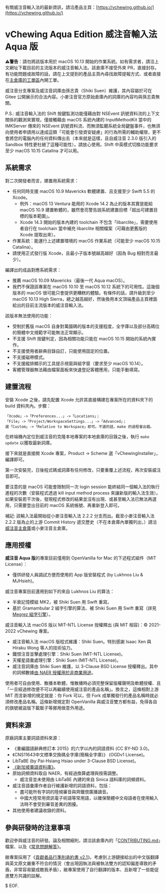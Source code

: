 有關威注音輸入法的最新資訊，請洽產品主頁：[https://vchewing.github.io/](https://vchewing.github.io/)

# vChewing Aqua Edition 威注音輸入法 Aqua 版

⚠️**警告**：請勿將該版本用於 macOS 10.13 開始的作業系統。如有需求者，請洽上文網址下載目前的主流版本的威注音輸入法。該倉庫不接受外來 PR，直接封存。有功能問題或故障的話，請在上文提到的產品主頁內尋找故障提報方式、或者直接在[主倉庫的工單區](https://github.com/vChewing/vChewing-macOS/issues)內開工單。

威注音分支專案及威注音詞庫由孫志貴（Shiki Suen）維護，其內容屬於可在 Gitee 公開展示的合法內容。小麥注音官方原始倉庫內的詞庫的內容均與孫志貴無關。

P.S.: 威注音輸入法的 Shift 按鍵監測功能僅藉由對 NSEvent 訊號資料流的上下文關係的觀測來實現，僅接觸藉由 macOS 系統內建的 InputMethodKit 當中的 IMKServer 傳來的 NSEvent 訊號資料流、而無須監聽系統全局鍵盤事件，也無須向使用者申請用以達成這類「可能會引發資安疑慮」的行為所需的輔助權限，更不會將您的電腦內的任何資料傳出去（本來就是這樣，且自威注音 2.3.0 版引入的 Sandbox 特性更杜絕了這種可能性）。請放心使用。Shift 中英模式切換功能要求至少 macOS 10.15 Catalina 才可以用。

## 系統需求

對二次開發者而言，建置用系統需求：

- 任何同時支援 macOS 10.9 Mavericks 軟體建置、且支援至少 Swift 5.5 的 Xcode。
    - 例外：macOS 13 Ventura 能用的 Xcode 14.2 為止的版本其實是能給 macOS 10.9 建置軟體的，雖然會亮警告說系統建置目標「超出可建置目標的版本範圍」。
    - Xcode 14.3 開始的版本內建的 toolchain 不包含「libarclite」，需要使用者自行在 toolchain 當中補充 libarclite 相關檔案（可藉由更舊版的 Xcode 提取出來）。
- 作業系統：能運行上述建置環境的 macOS 作業系統（可能至少 macOS 10.15 Catalina）。
- 請使用正式發行版 Xcode，且最小子版本號越高越好（因為 Bug 相對而言最少）。

編譯出的成品對應系統需求：

- 推薦 macOS 10.09 Mavericks（最後一代 Aqua macOS）。
- 我們不保證該專案在 macOS 10.10 至 macOS 10.12 系統下的可用性。這幾個版本的 macOS 很可能只會提供更糟糕的體驗。有條件的話，請升級到至少 macOS 10.13 High Sierra，總之越高越好，然後換用本文頂端產品主頁裡面給出的目前主流版本的威注音輸入法。

該版本無法使用的功能：

- 受制於舊版 macOS 自身對萬國碼的版本的支援程度，全字庫以及部分高碼位的簡體中文規範字可能無法正常顯示。
- 不支援 Shift 按鍵判定，因為相關功能只能在 macOS 10.15 開始的系統內實作。
- 不支援使用者辭典目錄自訂，只能使用固定的位置。
- 不支援磁帶模式。
- 不支援縱排顯示的工具提示視窗與組字窗（要求至少 macOS 10.14）。
- 客體管理器無法藉由檔案面板來快速登記客體應用，只能手動填寫。

## 建置流程

安裝 Xcode 之後，請先配置 Xcode 允許其直接構建在專案所在的資料夾下的 build 資料夾內。步驟：
```
「Xcode」->「Preferences...」->「Locations」；
「File」->「Project/WorkspaceSettings...」->「Advanced」；
選「Custom」->「Relative to Workspace」即可。不選的話，make 的過程會出錯。
```
在終端機內定位到威注音的克隆本地專案的本地倉庫的目錄之後，執行 `make update` 以獲取最新詞庫。

接下來就是直接開 Xcode 專案，Product -> Scheme 選「vChewingInstaller」，編譯即可。

第一次安裝完，日後程式碼或詞庫有任何修改，只要重覆上述流程，再次安裝威注音即可。

要注意的是 macOS 可能會限制同一次 login session 能終結同一個輸入法的執行進程的次數（安裝程式透過 kill input method process 來讓新版的輸入法生效）。如果安裝若干次後，發現程式修改的結果並沒有出現、或甚至輸入法已無法再選用，只需要登出目前的 macOS 系統帳號、再重新登入即可。

補記: 該輸入法最開始從小麥注音輸入法 2.2.2 分支而出。截至小麥注音輸入法 2.2.2 版為止的上游 Commit History 遞交歷史（不在本倉庫內單獨列出，）請洽[威注音主倉庫](https://github.com/vChewing/vChewing-macOS/)或小麥注音主倉庫。

## 應用授權

**威注音 Aqua 版**的專案目前僅用到 OpenVanilla for Mac 的下述程式組件（MIT License）：

- 僅供研發人員調試方便而使用的 App 版安裝程式 (by Lukhnos Liu & MJHsieh)。

威注音專案目前還用到如下的來自 Lukhnos Liu 的算法：

- 半衰記憶模組 MK2，被 Shiki Suen 用 Swift 重寫。
- 基於 Gramambular 2 組字引擎的算法、被 Shiki Suen 用 Swift 重寫（詳見 [Megrez 組字引擎](https://github.com/vChewing/Megrez)）。

威注音輸入法 macOS 版以 MIT-NTL License 授權釋出 (與 MIT 相容)：© 2021-2022 vChewing 專案。

- 威注音輸入法 macOS 版程式維護：Shiki Suen。特別感謝 Isaac Xen 與 Hiraku Wong 等人的技術協力。
- 鐵恨注音並擊處理引擎：Shiki Suen (MIT-NTL License)。
- 天權星語彙處理引擎：Shiki Suen (MIT-NTL License)。
- 威注音詞庫由 Shiki Suen 維護，以 3-Clause BSD License 授權釋出。其中的詞頻數據[由 NAER 授權用於非商業用途](https://twitter.com/ShikiSuen/status/1479329302713831424)。

使用者可自由使用、散播本軟體，惟散播時必須完整保留版權聲明及軟體授權、且「一旦經過修改便不可以再繼續使用威注音的產品名稱」。換言之，這條相對上游 MIT 而言新增的規定就是：你 Fork 可以，但 Fork 成單獨發行的產品名稱時就必須修改產品名稱。這條新增規定對 OpenVanilla 與威注音雙方都有益，免得各自的旗號被盜版下載販子等挪用做意外用途。

## 資料來源

原廠詞庫主要詞語資料來源：

- 《重編國語辭典修訂本 2015》的六字以內的詞語資料 (CC BY-ND 3.0)。
- 《CNS11643中文標準交換碼全字庫(簡稱全字庫)》 (OGDv1 License)。
- LibTaBE (by Pai-Hsiang Hsiao under 3-Clause BSD License)。
- [《新加坡華語資料庫》](https://www.languagecouncils.sg/mandarin/ch/learning-resources/singaporean-mandarin-database)。
- 原始詞頻資料取自 NAER，有經過換算處理與按需調整。
    - 威注音並未使用由 LibTaBE 內建的來自 Sinica 語料庫的詞頻資料。
- 威注音語彙庫作者自行維護新增的詞語資料，包括：
    - 盡可能所有字詞的陸規審音與齊鐵恨廣播讀音。
    - 中國大陸常用資訊電子術語等常用語，以確保簡體中文母語者在使用輸入法時不會受到審音差異的困擾。
- 其他使用者建議收錄的資料。

## 參與研發時的注意事項

歡迎參與威注音的研發。論及相關細則，請洽該倉庫內的「[CONTRIBUTING.md](./CONTRIBUTING.md)」檔案、以及《[常見問題解答](./FAQ.md)》。

敝專案採用了《[貢獻者品行準則承約書 v2.1](./code-of-conduct.md)》。考慮到上游鏈接給出的中文版翻譯與英文原文嚴重不符合的情況（會出現因執法與被執法雙方的認知偏差導致的矛盾，非常容易變成敵我矛盾），敝專案使用了自行翻譯的版本、且新增了一些能促進雙方共識的註解。

$ EOF.
